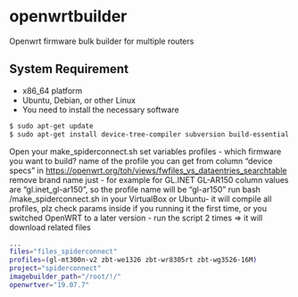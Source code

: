 # openwrtbuilder
Openwrt firmware bulk builder for multiple routers

## System Requirement  

- x86_64 platform  
- Ubuntu, Debian, or other Linux  
- You need to install the necessary software  

```bash
$ sudo apt-get update
$ sudo apt-get install device-tree-compiler subversion build-essential git-core libncurses5-dev zlib1g-dev gawk flex quilt libssl-dev xsltproc libxml-parser-perl mercurial bzr ecj cvs unzip git wget
```

Open your make_spiderconnect.sh
set variables
profiles - which firmware you want to build?
name of the profile you can get from column “device specs” in https://openwrt.org/toh/views/fwfiles_vs_dataentries_searchtable
remove brand name just - for example for GL.INET GL-AR150 column values are “gl.inet_gl-ar150”, so the profile name will be “gl-ar150”
run bash /make_spiderconnect.sh in your VirtualBox or Ubuntu- it will compile all profiles, plz check params inside 
if you running it the first time, or you switched OpenWRT to a later version - run the script 2 times => it will download related files

```bash
...
files="files_spiderconnect"
profiles=(gl-mt300n-v2 zbt-we1326 zbt-wr8305rt zbt-wg3526-16M)
project="spiderconnect"
imagebuilder_path="/root/!/"
openwrtver="19.07.7"